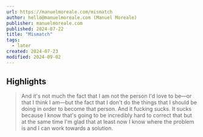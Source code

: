 ```yaml
---
url: https://manuelmoreale.com/mismatch
author: hello@manuelmoreale.com (Manuel Moreale)
publisher: manuelmoreale.com
published: 2024-07-22
title: "Mismatch"
tags:
  - later
created: 2024-07-23
modified: 2024-09-02
---
```


## Highlights

> And it's not much the fact that I am not the person I'd love to be—or that I think I am—but the fact that I don't do the things that I should be doing in order to become that person. And it fucking sucks. It sucks because I know that's going to be incredibly hard to correct that but at the same time I'm glad that at least now I know where the problem is and I can work towards a solution.

